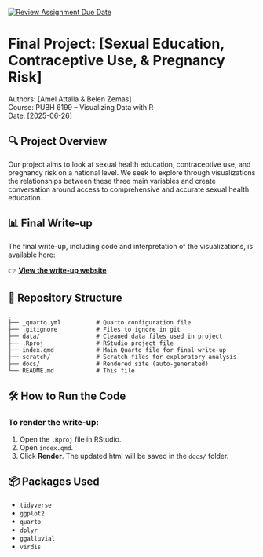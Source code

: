 [![Review Assignment Due Date](https://classroom.github.com/assets/deadline-readme-button-22041afd0340ce965d47ae6ef1cefeee28c7c493a6346c4f15d667ab976d596c.svg)](https://classroom.github.com/a/2V1dzZDL)
# Final Project: [Sexual Education, Contraceptive Use, & Pregnancy Risk]

Authors: [Amel Attalla & Belen Zemas]  
Course: PUBH 6199 – Visualizing Data with R  
Date: [2025-06-26]

## 🔍 Project Overview
Our project aims to look at sexual health education, contraceptive use, and pregnancy risk on a national level.
We seek to explore through visualizations the relationships between these three main variables 
and create conversation around access to comprehensive and accurate sexual health education.

## 📊 Final Write-up

The final write-up, including code and interpretation of the visualizations, is available here:

👉 [**View the write-up website**](https://pubh6199-data-viz-with-r.github.io/hw6-marge/)

## 📂 Repository Structure

```plaintext
.
├── _quarto.yml          # Quarto configuration file
├── .gitignore           # Files to ignore in git
├── data/                # Cleaned data files used in project
├── .Rproj               # RStudio project file
├── index.qmd            # Main Quarto file for final write-up
├── scratch/             # Scratch files for exploratory analysis         
├── docs/                # Rendered site (auto-generated)
└── README.md            # This file
```

## 🛠 How to Run the Code

### To render the write-up:

1. Open the `.Rproj` file in RStudio.
2. Open `index.qmd`.
3. Click **Render**. The updated html will be saved in the `docs/` folder.


## 📦 Packages Used

- `tidyverse`
- `ggplot2`
- `quarto`
- `dplyr`
- `ggalluvial`
- `virdis` 
